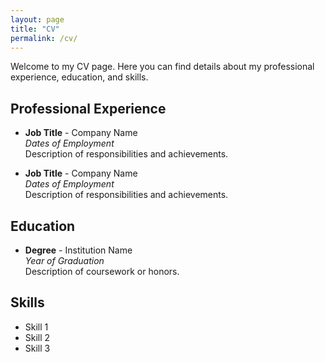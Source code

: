 ```yaml
---
layout: page
title: "CV"
permalink: /cv/
---
```


Welcome to my CV page. Here you can find details about my professional experience, education, and skills.

## Professional Experience

- **Job Title** - Company Name  
    *Dates of Employment*  
    Description of responsibilities and achievements.

- **Job Title** - Company Name  
    *Dates of Employment*  
    Description of responsibilities and achievements.

## Education

- **Degree** - Institution Name  
    *Year of Graduation*  
    Description of coursework or honors.

## Skills

- Skill 1
- Skill 2
- Skill 3
